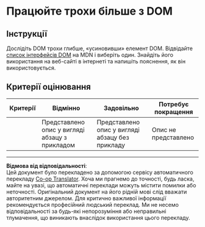 <!--
CO_OP_TRANSLATOR_METADATA:
{
  "original_hash": "22fb6c3cb570c47f1ac65048393941fa",
  "translation_date": "2025-08-27T22:39:57+00:00",
  "source_file": "3-terrarium/3-intro-to-DOM-and-closures/assignment.md",
  "language_code": "uk"
}
-->
# Працюйте трохи більше з DOM

## Інструкції

Дослідіть DOM трохи глибше, «усиновивши» елемент DOM. Відвідайте [список інтерфейсів DOM](https://developer.mozilla.org/docs/Web/API/Document_Object_Model) на MDN і виберіть один. Знайдіть його використання на веб-сайті в інтернеті та напишіть пояснення, як він використовується.

## Критерії оцінювання

| Критерії | Відмінно                                      | Задовільно                                      | Потребує покращення     |
| -------- | --------------------------------------------- | ------------------------------------------------ | ----------------------- |
|          | Представлено опис у вигляді абзацу з прикладом | Представлено опис у вигляді абзацу без прикладу | Опис не представлено    |

---

**Відмова від відповідальності**:  
Цей документ було перекладено за допомогою сервісу автоматичного перекладу [Co-op Translator](https://github.com/Azure/co-op-translator). Хоча ми прагнемо до точності, будь ласка, майте на увазі, що автоматичні переклади можуть містити помилки або неточності. Оригінальний документ на його рідній мові слід вважати авторитетним джерелом. Для критично важливої інформації рекомендується професійний людський переклад. Ми не несемо відповідальності за будь-які непорозуміння або неправильні тлумачення, що виникають внаслідок використання цього перекладу.